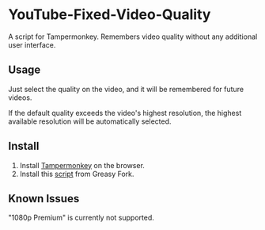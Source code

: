 # YouTube-Fixed-Video-Quality
A script for Tampermonkey. Remembers video quality without any additional user interface.

## Usage
Just select the quality on the video, and it will be remembered for future videos.

If the default quality exceeds the video's highest resolution, the highest available resolution will be automatically selected.

## Install
1. Install [Tampermonkey](https://www.tampermonkey.net/index.php) on the browser.
2. Install this [script](https://greasyfork.org/scripts/467501) from Greasy Fork.

## Known Issues
"1080p Premium" is currently not supported.